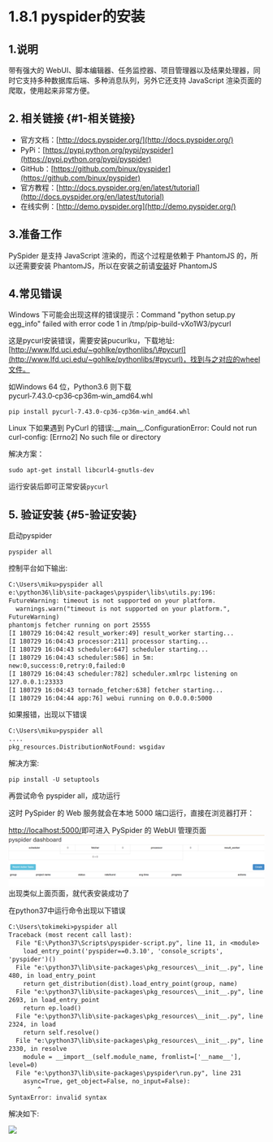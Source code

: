 # 1.8.1 pyspider的安装

## 1.说明

带有强大的 WebUI、脚本编辑器、任务监控器、项目管理器以及结果处理器，同时它支持多种数据库后端、多种消息队列，另外它还支持 JavaScript 渲染页面的爬取，使用起来非常方便。

## 2. 相关链接 {#1-相关链接}

* 官方文档：[http://docs.pyspider.org/](http://docs.pyspider.org/)
* PyPi：[https://pypi.python.org/pypi/pyspider](https://pypi.python.org/pypi/pyspider)
* GitHub：[https://github.com/binux/pyspider](https://github.com/binux/pyspider)
* 官方教程：[http://docs.pyspider.org/en/latest/tutorial](http://docs.pyspider.org/en/latest/tutorial)
* 在线实例：[http://demo.pyspider.org](http://demo.pyspider.org/)

## 3.准备工作

PySpider 是支持 JavaScript 渲染的，而这个过程是依赖于 PhantomJS 的，所以还需要安装 PhantomJS，所以在安装之前请[安装](../12-qing-qiu-ku-de-an-zhuang/125-phantomjsde-an-zhuang.md)好 PhantomJS

## 4.常见错误

Windows 下可能会出现这样的错误提示：Command "python setup.py egg\_info" failed with error code 1 in /tmp/pip-build-vXo1W3/pycurl

这是pycurl安装错误，需要安装pucurlku，下载地址:[http://www.lfd.uci.edu/~gohlke/pythonlibs/\#pycurl](http://www.lfd.uci.edu/~gohlke/pythonlibs/#pycurl)，找到与之对应的wheel文件。

如Windows 64 位，Python3.6 则下载 pycurl‑7.43.0‑cp36‑cp36m‑win\_amd64.whl

```text
pip install pycurl‑7.43.0‑cp36‑cp36m‑win_amd64.whl
```

Linux 下如果遇到 PyCurl 的错误:\_\_main\_\_.ConfigurationError: Could not run curl-config: \[Errno2\] No such file or directory

解决方案：

```text
sudo apt-get install libcurl4-gnutls-dev
```

运行安装后即可正常安装`pycurl`

## 5. 验证安装 {#5-验证安装}

启动pyspider

```text
pyspider all
```

控制平台如下输出:

```text
C:\Users\miku>pyspider all
e:\python36\lib\site-packages\pyspider\libs\utils.py:196: FutureWarning: timeout is not supported on your platform.
  warnings.warn("timeout is not supported on your platform.", FutureWarning)
phantomjs fetcher running on port 25555
[I 180729 16:04:42 result_worker:49] result_worker starting...
[I 180729 16:04:43 processor:211] processor starting...
[I 180729 16:04:43 scheduler:647] scheduler starting...
[I 180729 16:04:43 scheduler:586] in 5m: new:0,success:0,retry:0,failed:0
[I 180729 16:04:43 scheduler:782] scheduler.xmlrpc listening on 127.0.0.1:23333
[I 180729 16:04:43 tornado_fetcher:638] fetcher starting...
[I 180729 16:04:44 app:76] webui running on 0.0.0.0:5000
```

如果报错，出现以下错误

```text
C:\Users\miku>pyspider all
....
pkg_resources.DistributionNotFound: wsgidav
```

解决方案:

```text
pip install -U setuptools
```

再尝试命令 pyspider all，成功运行

这时 PySpider 的 Web 服务就会在本地 5000 端口运行，直接在浏览器打开：

[http://localhost:5000/](http://localhost:5000/)即可进入 PySpider 的 WebUI 管理页面![](../../.gitbook/assets/1.8.1-2.png)出现类似上面页面，就代表安装成功了

在python37中运行命令出现以下错误

```
C:\Users\tokimeki>pyspider all
Traceback (most recent call last):
  File "E:\Python37\Scripts\pyspider-script.py", line 11, in <module>
    load_entry_point('pyspider==0.3.10', 'console_scripts', 'pyspider')()
  File "e:\python37\lib\site-packages\pkg_resources\__init__.py", line 480, in load_entry_point
    return get_distribution(dist).load_entry_point(group, name)
  File "e:\python37\lib\site-packages\pkg_resources\__init__.py", line 2693, in load_entry_point
    return ep.load()
  File "e:\python37\lib\site-packages\pkg_resources\__init__.py", line 2324, in load
    return self.resolve()
  File "e:\python37\lib\site-packages\pkg_resources\__init__.py", line 2330, in resolve
    module = __import__(self.module_name, fromlist=['__name__'], level=0)
  File "e:\python37\lib\site-packages\pyspider\run.py", line 231
    async=True, get_object=False, no_input=False):
        ^
SyntaxError: invalid syntax
```



解决如下:



![](/assets/spider-15.2.8.1-123.png)

